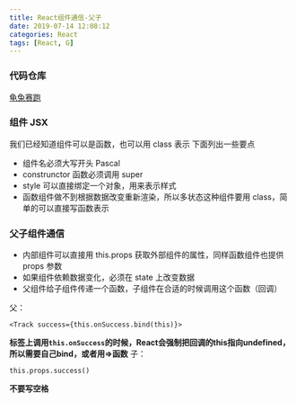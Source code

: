 ```yaml
---
title: React组件通信-父子
date: 2019-07-14 12:08:12
categories: React
tags: [React, G]
---
```


### 代码仓库
[龟兔赛跑](https://github.com/iiicon/react-demo-advance/blob/master/src/pages/RA1/index.jsx)

### 组件 JSX

我们已经知道组件可以是函数，也可以用 class 表示
下面列出一些要点

- 组件名必须大写开头 Pascal
- construnctor 函数必须调用 super
- style 可以直接绑定一个对象，用来表示样式
- 函数组件做不到根据数据改变重新渲染，所以多状态这种组件要用 class，简单的可以直接写函数表示

### 父子组件通信
- 内部组件可以直接用 this.props 获取外部组件的属性，同样函数组件也提供 props 参数
- 如果组件依赖数据变化，必须在 state 上改变数据
- 父组件给子组件传递一个函数，子组件在合适的时候调用这个函数（回调）

父：

```
<Track success={this.onSuccess.bind(this)}>
```
**标签上调用`this.onSuccess`的时候，React会强制把回调的this指向undefined，所以需要自己bind，或者用=>函数**
子：

```
this.props.success()
```
**不要写空格**
